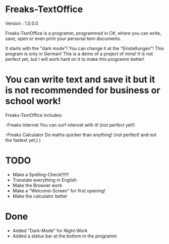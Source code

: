 # Freaks-TextOffice
Version : 1.0.0.0

Freaks-TextOffice is a programm, programmed in C#, where you can write, save, open or even print your personal text-documents.

It starts with the "dark mode"! You can change it at the "Einstellungen"!
This program is only in German!
This is a demo of a project of mine!
It is not perfect yet, but I will work hard on it to make this programm better!

# You can write text and save it but it is not recommended for business or school work!

Freaks-TextOffice includes: 

-Freaks Internet 
You can surf internet with it! (not perfect yet!)

-Freaks Calculator 
Do maths quicker than anything! (not perfect! and not the fastest yet;) )


# TODO
- Make a Spelling-Check!!!!!!
- Translate everything in English
- Make the Browser work
- Make a "Welcome-Screen" for first opening!
- Make the calculator better

# Done
- Added "Dark-Mode" for Night-Work
- Added a status bar at the bottom in the programm
